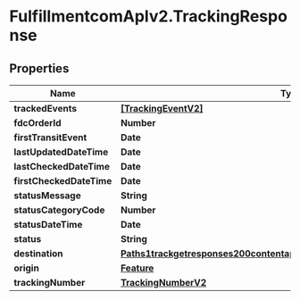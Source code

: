 # FulfillmentcomApIv2.TrackingResponse

## Properties
Name | Type | Description | Notes
------------ | ------------- | ------------- | -------------
**trackedEvents** | [**[TrackingEventV2]**](TrackingEventV2.md) |  | [optional] 
**fdcOrderId** | **Number** |  | [optional] 
**firstTransitEvent** | **Date** |  | [optional] 
**lastUpdatedDateTime** | **Date** |  | [optional] 
**lastCheckedDateTime** | **Date** |  | [optional] 
**firstCheckedDateTime** | **Date** |  | [optional] 
**statusMessage** | **String** |  | [optional] 
**statusCategoryCode** | **Number** |  | [optional] 
**statusDateTime** | **Date** |  | [optional] 
**status** | **String** |  | [optional] 
**destination** | [**Paths1trackgetresponses200contentapplication1jsonschemapropertiesorigin**](Paths1trackgetresponses200contentapplication1jsonschemapropertiesorigin.md) |  | [optional] 
**origin** | [**Feature**](Feature.md) |  | [optional] 
**trackingNumber** | [**TrackingNumberV2**](TrackingNumberV2.md) |  | [optional] 

